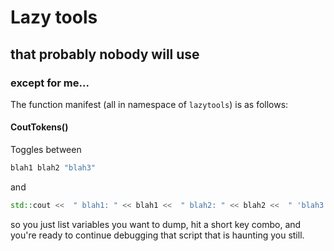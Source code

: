 
# Lazy tools
## that probably nobody will use
### except for me...


The function manifest (all in namespace of `lazytools`) is as follows:


#### CoutTokens()
Toggles between
```cpp
blah1 blah2 "blah3" 
```
and 
```cpp
std::cout <<  " blah1: " << blah1 <<  " blah2: " << blah2 <<  " 'blah3': " << "blah3" <<  std::endl;
```
so you just list variables you want to dump, hit a short key combo, and you're ready to continue
debugging that script that is haunting you still.
